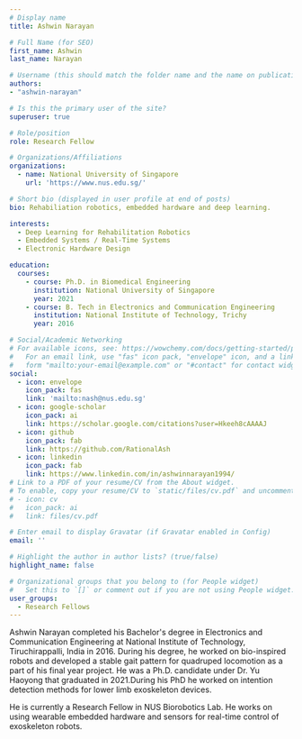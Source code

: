 ```yaml
---
# Display name
title: Ashwin Narayan

# Full Name (for SEO)
first_name: Ashwin
last_name: Narayan

# Username (this should match the folder name and the name on publications)
authors:
- "ashwin-narayan"

# Is this the primary user of the site?
superuser: true

# Role/position
role: Research Fellow

# Organizations/Affiliations
organizations:
  - name: National University of Singapore
    url: 'https://www.nus.edu.sg/'

# Short bio (displayed in user profile at end of posts)
bio: Rehabiliation robotics, embedded hardware and deep learning.

interests:
  - Deep Learning for Rehabilitation Robotics
  - Embedded Systems / Real-Time Systems
  - Electronic Hardware Design

education:
  courses:
    - course: Ph.D. in Biomedical Engineering
      institution: National University of Singapore
      year: 2021
    - course: B. Tech in Electronics and Communication Engineering
      institution: National Institute of Technology, Trichy
      year: 2016

# Social/Academic Networking
# For available icons, see: https://wowchemy.com/docs/getting-started/page-builder/#icons
#   For an email link, use "fas" icon pack, "envelope" icon, and a link in the
#   form "mailto:your-email@example.com" or "#contact" for contact widget.
social:
  - icon: envelope
    icon_pack: fas
    link: 'mailto:nash@nus.edu.sg'
  - icon: google-scholar
    icon_pack: ai
    link: https://scholar.google.com/citations?user=Hkeeh8cAAAAJ
  - icon: github
    icon_pack: fab
    link: https://github.com/RationalAsh
  - icon: linkedin
    icon_pack: fab
    link: https://www.linkedin.com/in/ashwinnarayan1994/
# Link to a PDF of your resume/CV from the About widget.
# To enable, copy your resume/CV to `static/files/cv.pdf` and uncomment the lines below.
# - icon: cv
#   icon_pack: ai
#   link: files/cv.pdf

# Enter email to display Gravatar (if Gravatar enabled in Config)
email: ''

# Highlight the author in author lists? (true/false)
highlight_name: false

# Organizational groups that you belong to (for People widget)
#   Set this to `[]` or comment out if you are not using People widget.
user_groups:
  - Research Fellows
---
```


Ashwin Narayan completed his Bachelor's degree in Electronics and Communication Engineering at National Institute of Technology, Tiruchirappalli, India in 2016. During his degree, he worked on bio-inspired robots and developed a stable gait pattern for quadruped locomotion as a part of his final year project. He was a Ph.D. candidate under Dr. Yu Haoyong that graduated in 2021.During his PhD he worked on intention detection methods for lower limb exoskeleton devices. 

He is currently a Research Fellow in NUS Biorobotics Lab. He works on using wearable embedded hardware and sensors for real-time control of exoskeleton robots.
